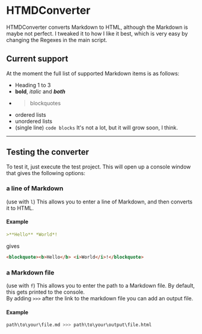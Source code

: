 # HTMDConverter
HTMDConverter converts Markdown to HTML, although the Markdown is maybe not perfect.
I tweaked it to how I like it best, which is very easy by changing the Regexes in the main script.
## Current support
At the moment the full list of supported Markdown items is as follows:
- Heading 1 to 3
- **bold**, *italic* and ***both***
- > blockquotes
- ordered lists
- unordered lists
- (single line) `code blocks`
It's not a lot, but it will grow soon, I think.  
---
## Testing the converter
To test it, just execute the test project. This will open up a console window that gives the following options:
### a line of Markdown
(use with `l`)
This allows you to enter a line of Markdown, and then converts it to HTML.
#### Example
```markdown
>**Hello** *World*!
```
gives
```html
<blockquote><b>Hello</b> <i>World</i>!</blockquote>
```
### a Markdown file
(use with `f`)
This allows you to enter the path to a Markdown file. By default, this gets printed to the console.  
By adding `>>>` after the link to the markdown file you can add an output file.
#### Example
```bash
path\to\your\file.md >>> path\to\your\output\file.html
```
